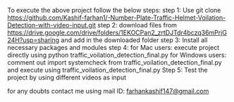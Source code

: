 To execute the above project follow the below steps:
step 1: Use git clone https://github.com/Kashif-farhan1/-Number-Plate-Traffic-Helmet-Voilation-Detection-with-video-input.git
step 2: download files from https://drive.google.com/drive/folders/1EKOCPan2_zrtDJTdr4bczq36mPrjG24H?usp=sharing and add in the downloaded folder
step 3: Install all necessary packages and modules
step 4: for Mac users: execute project directly using python traffic_voilation_detection_final.py
				for Windows users: comment out import systemcheck from traffic_voilation_detection_final.py and execute using traffic_voilation_detection_final.py
Step 5: Test the project by using different videos as input








for any doubts contact me using mail ID: farhankashif147@gmail.com
